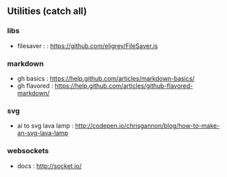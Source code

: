 ## Utilities (catch all)  

### libs
- filesaver : : https://github.com/eligrey/FileSaver.js

### markdown
- gh basics : https://help.github.com/articles/markdown-basics/
- gh flavored : https://help.github.com/articles/github-flavored-markdown/

### svg
- ai to svg lava lamp : http://codepen.io/chrisgannon/blog/how-to-make-an-svg-lava-lamp

### websockets
- docs : http://socket.io/

